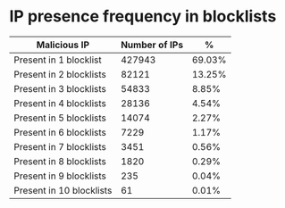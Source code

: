 # IP presence frequency in blocklists
| Malicious IP | Number of IPs | % |
|----|----|----|
| Present in 1 blocklist | 427943 | 69.03% |
| Present in 2 blocklists | 82121 | 13.25% |
| Present in 3 blocklists | 54833 | 8.85% |
| Present in 4 blocklists | 28136 | 4.54% |
| Present in 5 blocklists | 14074 | 2.27% |
| Present in 6 blocklists | 7229 | 1.17% |
| Present in 7 blocklists | 3451 | 0.56% |
| Present in 8 blocklists | 1820 | 0.29% |
| Present in 9 blocklists | 235 | 0.04% |
| Present in 10 blocklists | 61 | 0.01% |

